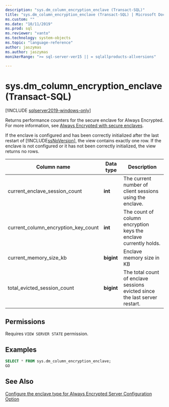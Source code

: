 ```yaml
---
description: "sys.dm_column_encryption_enclave (Transact-SQL)"
title: "sys.dm_column_encryption_enclave (Transact-SQL) | Microsoft Docs"
ms.custom: ""
ms.date: "10/11/2019"
ms.prod: sql
ms.reviewer: "vanto"
ms.technology: system-objects
ms.topic: "language-reference"
author: jaszymas
ms.author: jaszymas
monikerRange: ">= sql-server-ver15 || = sqlallproducts-allversions"

---
```

# sys.dm_column_encryption_enclave (Transact-SQL)
[!INCLUDE [sqlserver2019-windows-only](../../includes/applies-to-version/sqlserver2019-windows-only.md)]

Returns performance counters for the secure enclave for Always Encrypted. For more information, see [Always Encrypted with secure enclaves](../security/encryption/always-encrypted-enclaves.md).

If the enclave is configured and has been correctly initialized after the last restart of [!INCLUDE[ssNoVersion](../../includes/ssnoversion-md.md)], the view contains exactly one row. If the enclave is not configured or it has not been correctly initialized, the view returns no rows. 

|Column name|Data type|Description|  
|-----------------|---------------|-----------------|  
|current_enclave_session_count|**int**|The current number of client sessions using the enclave.|  
|current_column_encryption_key_count|**int**|The count of column encryption keys the enclave currently holds.|  
|current_memory_size_kb|**bigint**|Enclave memory size in KB|  
|total_evicted_session_count|**bigint**|The total count of enclave sessions evicted since the last server restart.|   
  
## Permissions  
Requires `VIEW SERVER STATE` permission.   
  
## Examples  
 
```sql  
SELECT * FROM sys.dm_column_encryption_enclave;  
GO  
```  
  
## See Also  
 [Configure the enclave type for Always Encrypted Server Configuration Option](../../database-engine/configure-windows/configure-column-encryption-enclave-type.md)
  
  
